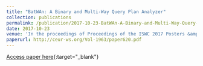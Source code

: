 ```yaml
---
title: "BatWAn: A Binary and Multi-Way Query Plan Analyzer"
collection: publications
permalink: /publication/2017-10-23-BatWAn-A-Binary-and-Multi-Way-Query-Plan-Analyzer
date: 2017-10-23
venue: 'In the proceedings of Proceedings of the ISWC 2017 Posters &amp; Demonstrations and Industry Tracks co-located with 16th International Semantic Web Conference (ISWC 2017), Vienna, Austria, October 23rd - to - 25th, 2017.'
paperurl: http://ceur-ws.org/Vol-1963/paper620.pdf
---
```

[Access paper here](http://ceur-ws.org/Vol-1963/paper620.pdf){:target="_blank"}

